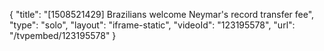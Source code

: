 {
    "title": "[1508521429] Brazilians welcome Neymar's record transfer fee",
    "type": "solo",
    "layout": "iframe-static",
    "videoId": "123195578",
    "url": "\/tvpembed\/123195578"
}